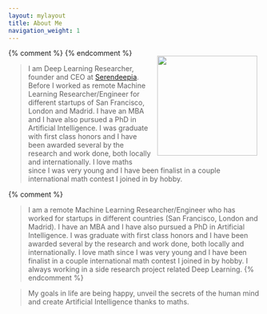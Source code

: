```yaml
---
layout: mylayout
title: About Me
navigation_weight: 1
---
```


{% comment %}
<img src="{{ site.url }}/assets/me2018.jpg"  width="200px" style="float: right; margin: 1em 0.4em 0.4em 0.8em"/>
{% endcomment %}

> I am Deep Learning Researcher, founder and CEO at [Serendeepia](http://serendeepia.com/). Before I worked as remote Machine Learning Researcher/Engineer for different startups of San Francisco, London and Madrid. I have an MBA and I have also pursued a PhD in Artificial Intelligence. I was graduate with first class honors and I have been awarded several by the research and work done, both locally and internationally. I love maths since I was very young and I have been finalist in a couple international math contest I joined in by hobby.  

{% comment %}
> I am a remote Machine Learning Researcher/Engineer who has worked for startups in different countries (San Francisco, London and Madrid). I have an MBA and I have also pursued a PhD in Artificial Intelligence. I was graduate with first class honors and I have been awarded several by the research and work done, both locally and internationally. I love math since I was very young and I have been finalist in a couple international math contest I joined in by hobby. I always working in a side research project related Deep Learning.
{% endcomment %}

> My goals in life are being happy, unveil the secrets of the human mind and create Artificial Intelligence thanks to maths.

